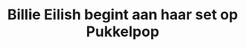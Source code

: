 ---
layout: manifest
title: Billie Eilish begint aan haar set op Pukkelpop
manifest_name: gertrude-stein-read-by-gertrude-stein

---